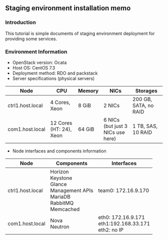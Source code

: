 ## Staging environment installation memo

### Introduction
This tutorial is simple documents of staging environment deployment for providing some services.

### Environment Information

* OpenStack version: Ocata
* Host OS: CentOS 7.3
* Deployment method: RDO and packstack
* Server specifications (physical servers)

Node | CPU | Memory | NICs | Storages
-----|-----|--------|------|---------
ctrl1.host.local| 4 Cores, Xeon | 8 GiB | 2 NICs | 200 GB, SATA, no RAID
com1.host.local | 12 Cores (HT: 24), Xeon | 64 GiB |6 NICs (but just 3 NICs use here) | 1 TB, SAS, 10 RAID 

* Node interfaces and components information

Node|Components|Interfaces
----|----------|----------
ctrl1.host.local|Horizon<br/>Keystone<br/>Glance<br/>Management APIs<br/>MariaDB<br/>RabbitMQ<br/>Memcached | team0: 172.16.9.170
com1.host.local|Nova<br/>Neutron | eth0: 172.16.9.171<br/>eth1:192.168.33.171<br/>eth2: no IP

